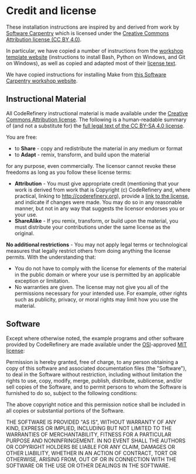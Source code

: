 # Credit and license

These installation instructions are inspired by and derived from
work by [Software Carpentry](http://software-carpentry.org) which is licensed under the
[Creative Commons Attribution license (CC BY 4.0)](https://creativecommons.org/licenses/by/4.0/).

In particular, we have copied a number of instructions from the [workshop
template website](https://swcarpentry.github.io/workshop-template/)
(instructions to install Bash, Python on Windows, and Git on Windows),
as well as copied and adapted
most of their [license text](http://software-carpentry.org/license/).

We have copied instructions for installing Make from [this Software Carpentry
workshop website](http://hpcarcher.github.io/2014-12-03-edinburgh/).


## Instructional Material

All CodeRefinery instructional material is made available under the
[Creative Commons Attribution license](https://creativecommons.org/licenses/by-sa/4.0/).
The following is a human-readable summary of (and not a substitute for)
the [full legal text of the CC BY-SA 4.0 license](https://creativecommons.org/licenses/by-sa/4.0/legalcode).

You are free:

- to **Share** - copy and redistribute the material in any medium or format
- to **Adapt** - remix, transform, and build upon the material

for any purpose, even commercially. The licensor cannot revoke these freedoms as long as you follow these license terms:

- **Attribution** - You must give appropriate credit
  (mentioning that your work is derived from work that is Copyright
  (c) CodeRefinery and, where practical, linking to
  http://coderefinery.org), provide
  a [link to the license](https://creativecommons.org/licenses/by-sa/4.0/),
  and indicate if changes were made. You may do so in any
  reasonable manner, but not in any way that suggests the licensor
  endorses you or your use.
- **ShareAlike** - If you remix, transform, or build upon the material, you
  must distribute your contributions under the same license as the original.

**No additional restrictions** - You may not apply legal terms or technological
measures that legally restrict others from doing anything the license permits.
With the understanding that:

- You do not have to comply with the license for elements of the material in
  the public domain or where your use is permitted by an applicable exception
  or limitation.
- No warranties are given. The license may not give you all of the
  permissions necessary for your intended use. For example, other
  rights such as publicity, privacy, or moral rights may limit how
  you use the material.


## Software

Except where otherwise noted, the example programs and other software provided
by CodeRefinery are made available under the
[OSI](http://opensource.org)-approved [MIT
license](http://opensource.org/licenses/mit-license.html):

Permission is hereby granted, free of charge, to any person
obtaining a copy of this software and associated documentation
files (the "Software"), to deal in the Software without
restriction, including without limitation the rights to use, copy,
modify, merge, publish, distribute, sublicense, and/or sell copies
of the Software, and to permit persons to whom the Software is
furnished to do so, subject to the following conditions:

The above copyright notice and this permission notice shall be
included in all copies or substantial portions of the
Software.

THE SOFTWARE IS PROVIDED "AS IS", WITHOUT WARRANTY OF ANY KIND,
EXPRESS OR IMPLIED, INCLUDING BUT NOT LIMITED TO THE WARRANTIES OF
MERCHANTABILITY, FITNESS FOR A PARTICULAR PURPOSE AND
NONINFRINGEMENT. IN NO EVENT SHALL THE AUTHORS OR COPYRIGHT
HOLDERS BE LIABLE FOR ANY CLAIM, DAMAGES OR OTHER LIABILITY,
WHETHER IN AN ACTION OF CONTRACT, TORT OR OTHERWISE, ARISING FROM,
OUT OF OR IN CONNECTION WITH THE SOFTWARE OR THE USE OR OTHER
DEALINGS IN THE SOFTWARE.

